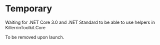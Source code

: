 ﻿# Temporary 

Waiting for .NET Core 3.0 and .NET Standard to be able to use helpers in KillerrinToolkit.Core

To be removed upon launch.
